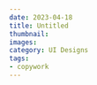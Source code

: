 ```yaml
---
date: 2023-04-18
title: Untitled
thumbnail: 
images: 
category: UI Designs
tags:
- copywork
---
```

